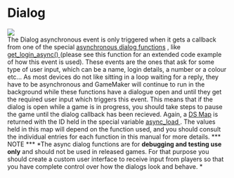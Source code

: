# Dialog

  
![](https://gms.magecorn.com/Manual/assets/Images/Asset_Editors/Async_Dialog.png)  
The Dialog asynchronous event is only triggered when it gets a callback
from one of the special [asynchronous dialog
functions](../../../GameMaker_Language/GML_Reference/Asynchronous_Functions/Dialog/Dialog)
, like [ get_login_async()
](../../../GameMaker_Language/GML_Reference/Asynchronous_Functions/Dialog/get_login_async)
(please see this function for an extended code example of how this event
is used). These events are the ones that ask for some type of user
input, which can be a name, login details, a number or a colour etc...
As most devices do not like sitting in a loop waiting for a reply, they
have to be asynchronous and GameMaker will continue to run in the
background while these functions have a dialogue open and until they get
the required user input which triggers this event. This means that if
the dialog is open while a game is in progress, you should take steps to
pause the game until the dialog callback has been recieved. Again, a [DS
Map](../../../GameMaker_Language/GML_Reference/Data_Structures/DS_Maps/DS_Maps)
is returned with the ID held in the special variable [ async_load
](../../../GameMaker_Language/GML_Overview/Variables/Builtin_Global_Variables/async_load)
. The values held in this map will depend on the function used, and you
should consult the individual entries for each function in this manual
for more details. *** NOTE *** *The async dialog functions are for
**debugging and testing use only** and should not be used in released
games. For that purpose you should create a custom user interface to
receive input from players so that you have complete control over how
the dialogs look and behave. *
